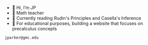 - 👋 Hi, I’m JP
- 👀 Math teacher
- 🌱 Currently reading Rudin's Principles and Casella's Inference 
- 💞️ For educational purposes, building a website that focuses on precalculus concepts
~~~
jparker@gmc.edu
~~~
